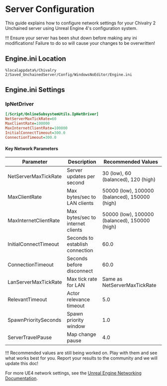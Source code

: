 # Server Configuration

This guide explains how to configure network settings for your Chivalry 2 Unchained server using Unreal Engine 4's configuration system.

!!! Ensure your server has been shut down before making any ini modifications! Failure to do so will cause your changes to be overwritten!

## Engine.ini Location

```
%localappdata%/Chivalry 2/Saved_UnchainedServer/Config/WindowsNoEditor/Engine.ini
```

## Engine.ini Settings

### IpNetDriver

```ini
[/Script/OnlineSubsystemUtils.IpNetDriver]
NetServerMaxTickRate=60
MaxClientRate=100000
MaxInternetClientRate=100000
InitialConnectTimeout=300.0
ConnectionTimeout=300.0
```

#### Key Network Parameters

| Parameter | Description | Recommended Values |
|-----------|-------------|-------------------|
| NetServerMaxTickRate | Server updates per second | 30 (low), 60 (balanced), 120 (high) |
| MaxClientRate | Max bytes/sec to LAN clients | 50000 (low), 100000 (balanced), 150000 (high) |
| MaxInternetClientRate | Max bytes/sec to internet clients | 50000 (low), 100000 (balanced), 150000 (high) |
| InitialConnectTimeout | Seconds to establish connection | 60.0 |
| ConnectionTimeout | Seconds before disconnect | 60.0 |
| LanServerMaxTickRate | Max tick rate for LAN | Same as NetServerMaxTickRate |
| RelevantTimeout | Actor relevance timeout | 5.0 |
| SpawnPrioritySeconds | Spawn priority window | 1.0 |
| ServerTravelPause | Map change pause | 4.0 |

!!! Recommended values are still being worked on. Play with them and see what works best for you. Report your results to the community and we will update this doc!

For more UE4 network settings, see the [Unreal Engine Networking Documentation](https://docs.unrealengine.com/4.25/en-US/InteractiveExperiences/Networking/Overview/).
